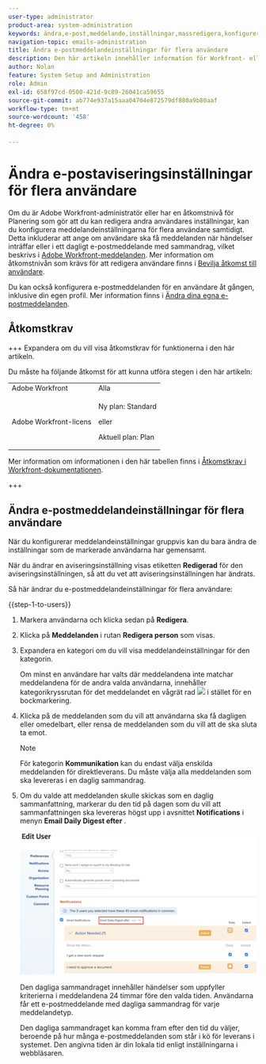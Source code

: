 ```yaml
---
user-type: administrator
product-area: system-administration
keywords: ändra,e-post,meddelande,inställningar,massredigera,konfigurera,flera,användare
navigation-topic: emails-administration
title: Ändra e-postmeddelandeinställningar för flera användare
description: Den här artikeln innehåller information för Workfront- eller gruppadministratörer om hur de kan uppdatera e-postmeddelanden för andra användare.
author: Nolan
feature: System Setup and Administration
role: Admin
exl-id: 658f97cd-0500-421d-9c89-26041ca59655
source-git-commit: ab774e937a15aaa04704e872579df880a9b80aaf
workflow-type: tm+mt
source-wordcount: '458'
ht-degree: 0%

---
```


# Ändra e-postaviseringsinställningar för flera användare

<!-- Audited: 12/2023 -->

Om du är Adobe Workfront-administratör eller har en åtkomstnivå för Planering som gör att du kan redigera andra användares inställningar, kan du konfigurera meddelandeinställningarna för flera användare samtidigt. Detta inkluderar att ange om användare ska få meddelanden när händelser inträffar eller i ett dagligt e-postmeddelande med sammandrag, vilket beskrivs i [Adobe Workfront-meddelanden](../../../workfront-basics/using-notifications/wf-notifications.md). Mer information om åtkomstnivån som krävs för att redigera användare finns i [Bevilja åtkomst till användare](../../../administration-and-setup/add-users/configure-and-grant-access/grant-access-other-users.md).

Du kan också konfigurera e-postmeddelanden för en användare åt gången, inklusive din egen profil. Mer information finns i [Ändra dina egna e-postmeddelanden](../../../workfront-basics/using-notifications/activate-or-deactivate-your-own-event-notifications.md).


## Åtkomstkrav

+++ Expandera om du vill visa åtkomstkrav för funktionerna i den här artikeln.

Du måste ha följande åtkomst för att kunna utföra stegen i den här artikeln:

<table style="table-layout:auto"> 
 <col> 
 <col> 
 <tbody> 
  <tr> 
   <td role="rowheader">Adobe Workfront</td> 
   <td>Alla</td> 
  </tr> 
  <tr> 
   <td role="rowheader">Adobe Workfront-licens</td> 
   <td> <p>Ny plan: Standard </p>
 <p>eller</p> 
<p>Aktuell plan: Plan </p> 
</td> 
  </tr> 
 </tbody> 
</table>

Mer information om informationen i den här tabellen finns i [Åtkomstkrav i Workfront-dokumentationen](/help/quicksilver/administration-and-setup/add-users/access-levels-and-object-permissions/access-level-requirements-in-documentation.md).

+++

## Ändra e-postmeddelandeinställningar för flera användare

När du konfigurerar meddelandeinställningar gruppvis kan du bara ändra de inställningar som de markerade användarna har gemensamt.

När du ändrar en aviseringsinställning visas etiketten **Redigerad** för den aviseringsinställningen, så att du vet att aviseringsinställningen har ändrats.

Så här ändrar du e-postmeddelandeinställningar för flera användare:

{{step-1-to-users}}

1. Markera användarna och klicka sedan på **Redigera**.
1. Klicka på **Meddelanden** i rutan **Redigera person** som visas.

1. Expandera en kategori om du vill visa meddelandeinställningar för den kategorin.

   Om minst en användare har valts där meddelandena inte matchar meddelandena för de andra valda användarna, innehåller kategorikryssrutan för det meddelandet en vågrät rad ![](assets/straight-line-instead-of-checkmark.jpg) i stället för en bockmarkering.


1. Klicka på de meddelanden som du vill att användarna ska få dagligen eller omedelbart, eller rensa de meddelanden som du vill att de ska sluta ta emot.

   >[!NOTE]
   >
   >   För kategorin **Kommunikation** kan du endast välja enskilda meddelanden för direktleverans. Du måste välja alla meddelanden som ska levereras i en daglig sammandrag.


1. Om du valde att meddelanden skulle skickas som en daglig sammanfattning, markerar du den tid på dagen som du vill att sammanfattningen ska levereras högst upp i avsnittet **Notifications** i menyn **Email Daily Digest efter** .

   ![](assets/daily-digest-time.png)

   Den dagliga sammandraget innehåller händelser som uppfyller kriterierna i meddelandena 24 timmar före den valda tiden. Användarna får ett e-postmeddelande med dagliga sammandrag för varje meddelandetyp.

   Den dagliga sammandraget kan komma fram efter den tid du väljer, beroende på hur många e-postmeddelanden som står i kö för leverans i systemet. Den angivna tiden är din lokala tid enligt inställningarna i webbläsaren.
